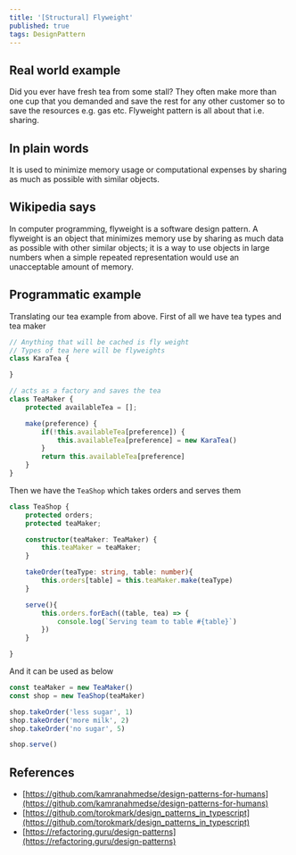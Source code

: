 ```yaml
---
title: '[Structural] Flyweight'
published: true
tags: DesignPattern
---
```


## Real world example

Did you ever have fresh tea from some stall? They often make more than one cup
that you demanded and save the rest for any other customer so to save the
resources e.g. gas etc. Flyweight pattern is all about that i.e. sharing.

## In plain words

It is used to minimize memory usage or computational expenses by sharing as
much as possible with similar objects.

## Wikipedia says

In computer programming, flyweight is a software design pattern. A flyweight
is an object that minimizes memory use by sharing as much data as possible
with other similar objects; it is a way to use objects in large numbers when a
simple repeated representation would use an unacceptable amount of memory.

## Programmatic example

Translating our tea example from above. First of all we have tea types and tea
maker

```typescript
// Anything that will be cached is fly weight
// Types of tea here will be flyweights
class KaraTea {

}

// acts as a factory and saves the tea
class TeaMaker {
    protected availableTea = [];

    make(preference) {
        if(!this.availableTea[preference]) {
            this.availableTea[preference] = new KaraTea()
        }
        return this.availableTea[preference]
    }
}
```

Then we have the `TeaShop` which takes orders and serves them

```typescript
class TeaShop {
    protected orders;
    protected teaMaker;

    constructor(teaMaker: TeaMaker) {
        this.teaMaker = teaMaker;
    }

    takeOrder(teaType: string, table: number){
        this.orders[table] = this.teaMaker.make(teaType)
    }

    serve(){
        this.orders.forEach((table, tea) => {
            console.log(`Serving team to table #{table}`)
        })
    }

}
```

And it can be used as below

```typescript
const teaMaker = new TeaMaker()
const shop = new TeaShop(teaMaker)

shop.takeOrder('less sugar', 1)
shop.takeOrder('more milk', 2)
shop.takeOrder('no sugar', 5)

shop.serve()
```

## References

- [https://github.com/kamranahmedse/design-patterns-for-humans](https://github.com/kamranahmedse/design-patterns-for-humans)
- [https://github.com/torokmark/design_patterns_in_typescript](https://github.com/torokmark/design_patterns_in_typescript)
- [https://refactoring.guru/design-patterns](https://refactoring.guru/design-patterns)